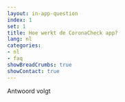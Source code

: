 ```yaml
---
layout: in-app-question
index: 1
set: 1
title: Hoe werkt de CoronaCheck app?
lang: nl
categories:
- nl
- faq
showBreadCrumbs: true
showContact: true
---
```

Antwoord volgt
